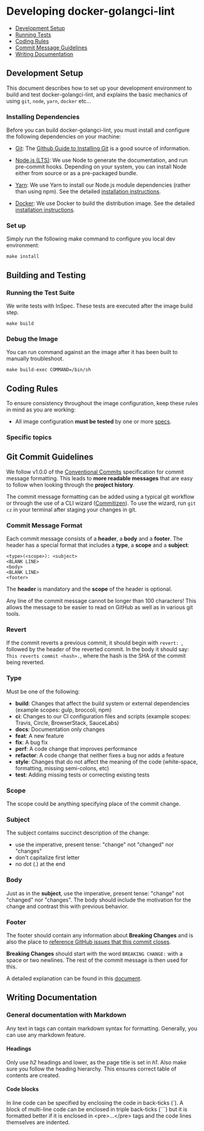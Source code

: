 # Developing docker-golangci-lint

* [Development Setup](#setup)
* [Running Tests](#tests)
* [Coding Rules](#rules)
* [Commit Message Guidelines](#commits)
* [Writing Documentation](#documentation)

## <a name="setup"> Development Setup

This document describes how to set up your development environment to build and test docker-golangci-lint, and
explains the basic mechanics of using `git`, `node`, `yarn`, `docker` etc...

### Installing Dependencies

Before you can build docker-golangci-lint, you must install and configure the following dependencies on your
machine:

* [Git](http://git-scm.com/): The [Github Guide to Installing Git][git-setup] is a good source of information.

* [Node.js (LTS)](http://nodejs.org): We use Node to generate the documentation, and run pre-commit hooks.
  Depending on your system, you can install Node either from source or as a pre-packaged bundle.

* [Yarn](https://yarnpkg.com): We use Yarn to install our Node.js module dependencies
  (rather than using npm). See the detailed [installation instructions][yarn-install].

* [Docker](https://www.docker.com): We use Docker to build the distribution image. See the
  detailed [installation instructions][docker-install].

### Set up

Simply run the following make command to configure you local dev environment:

```shell
make install
```

## <a name="tests"> Building and Testing

### <a name="unit-tests"></a> Running the Test Suite

We write tests with InSpec. These tests are executed after the image build step.

```shell
make build
```

### <a name="unit-tests"></a> Debug the Image

You can run command against an the image after it has been built to manually troubleshoot.

```shell
make build-exec COMMAND=/bin/sh
```

## <a name="rules"></a> Coding Rules

To ensure consistency throughout the image configuration, keep these rules in mind as you are working:

* All image configuration **must be tested** by one or more [specs][testing].

### Specific topics

## <a name="commits"></a> Git Commit Guidelines

We follow v1.0.0 of the [Conventional Commits](https://www.conventionalcommits.org/en/v1.0.0/#summary)
specification for commit message formatting. This leads to **more readable messages** that are easy to
follow when looking through the **project history**.

The commit message formatting can be added using a typical git workflow or through the use of a CLI
wizard ([Commitizen](https://github.com/commitizen/cz-cli)). To use the wizard, run `git cz`
in your terminal after staging your changes in git.

### Commit Message Format
Each commit message consists of a **header**, a **body** and a **footer**.  The header has a special
format that includes a **type**, a **scope** and a **subject**:

```
<type>(<scope>): <subject>
<BLANK LINE>
<body>
<BLANK LINE>
<footer>
```

The **header** is mandatory and the **scope** of the header is optional.

Any line of the commit message cannot be longer than 100 characters! This allows the message to be easier
to read on GitHub as well as in various git tools.

### Revert
If the commit reverts a previous commit, it should begin with `revert: `, followed by the header
of the reverted commit.
In the body it should say: `This reverts commit <hash>.`, where the hash is the SHA of the commit
being reverted.

### Type
Must be one of the following:

* **build**: Changes that affect the build system or external dependencies (example scopes: gulp, broccoli, npm)
* **ci**: Changes to our CI configuration files and scripts (example scopes: Travis, Circle, BrowserStack, SauceLabs)
* **docs**: Documentation only changes
* **feat**: A new feature
* **fix**: A bug fix
* **perf**: A code change that improves performance
* **refactor**: A code change that neither fixes a bug nor adds a feature
* **style**: Changes that do not affect the meaning of the code (white-space, formatting, missing semi-colons, etc)
* **test**: Adding missing tests or correcting existing tests

### Scope

The scope could be anything specifying place of the commit change.

### Subject
The subject contains succinct description of the change:

* use the imperative, present tense: "change" not "changed" nor "changes"
* don't capitalize first letter
* no dot (.) at the end

### Body
Just as in the **subject**, use the imperative, present tense: "change" not "changed" nor "changes".
The body should include the motivation for the change and contrast this with previous behavior.

### Footer
The footer should contain any information about **Breaking Changes** and is also the place to
[reference GitHub issues that this commit closes][closing-issues].

**Breaking Changes** should start with the word `BREAKING CHANGE:` with a space or two newlines.
The rest of the commit message is then used for this.

A detailed explanation can be found in this [document][commit-message-format].

## <a name="documentation"></a> Writing Documentation

### General documentation with Markdown

Any text in tags can contain markdown syntax for formatting. Generally, you can use any markdown
feature.

#### Headings

Only use *h2* headings and lower, as the page title is set in *h1*. Also make sure you follow the
heading hierarchy. This ensures correct table of contents are created.

#### Code blocks
In line code can be specified by enclosing the code in back-ticks (\`).
A block of multi-line code can be enclosed in triple back-ticks (\`\`\`) but it is formatted better
if it is enclosed in &lt;pre&gt;...&lt;/pre&gt; tags and the code lines themselves are indented.

[closing-issues]: https://help.github.com/articles/closing-issues-via-commit-messages/
[commit-message-format]: https://docs.google.com/document/d/1QrDFcIiPjSLDn3EL15IJygNPiHORgU1_OOAqWjiDU5Y/edit#
[git-setup]: https://help.github.com/articles/set-up-git
[docker-install]: https://www.docker.com/products/docker-desktop
[testing]: https://docs.chef.io/inspec/resources/
[yarn-install]: https://yarnpkg.com/en/docs/install
